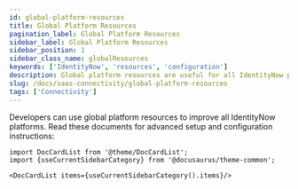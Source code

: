 ```yaml
---
id: global-platform-resources
title: Global Platform Resources
pagination_label: Global Platform Resources
sidebar_label: Global Platform Resources
sidebar_position: 1
sidebar_class_name: globalResources
keywords: ['IdentityNow', 'resources', 'configuration']
description: Global platform resources are useful for all IdentityNow platforms."
slug: /docs/saas-connectivity/global-platform-resources
tags: ['Connectivity']
---
```


Developers can use global platform resources to improve all IdentityNow platforms. Read these documents for advanced setup and configuration instructions:

```mdx-code-block
import DocCardList from '@theme/DocCardList';
import {useCurrentSidebarCategory} from '@docusaurus/theme-common';

<DocCardList items={useCurrentSidebarCategory().items}/>
```
